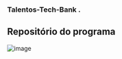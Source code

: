 ### Talentos-Tech-Bank .

## Repositório do programa ##
![image](https://user-images.githubusercontent.com/73603060/125992170-a295ef89-5013-4df1-bb50-b9a25d5b567c.png)

